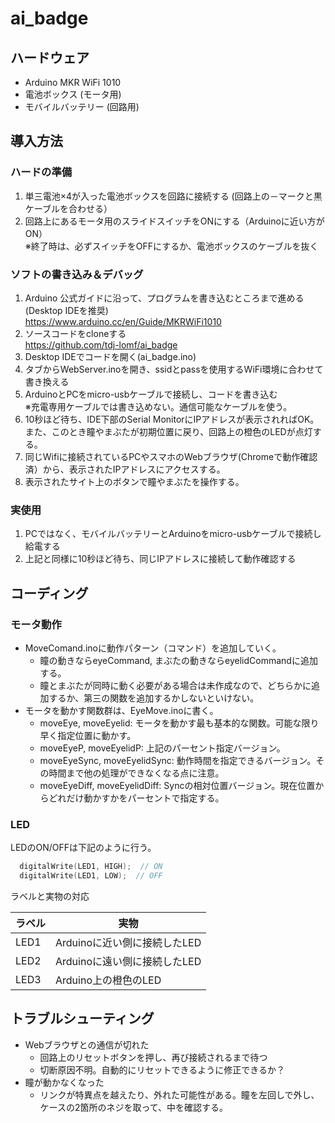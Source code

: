 # ai_badge
## ハードウェア
- Arduino MKR WiFi 1010
- 電池ボックス (モータ用)
- モバイルバッテリー (回路用)

## 導入方法
### ハードの準備
1. 単三電池×4が入った電池ボックスを回路に接続する (回路上の－マークと黒ケーブルを合わせる）
2. 回路上にあるモータ用のスライドスイッチをONにする（Arduinoに近い方がON）  
    ※終了時は、必ずスイッチをOFFにするか、電池ボックスのケーブルを抜く

### ソフトの書き込み＆デバッグ
1. Arduino 公式ガイドに沿って、プログラムを書き込むところまで進める(Desktop IDEを推奨)  
	https://www.arduino.cc/en/Guide/MKRWiFi1010
2. ソースコードをcloneする  
	https://github.com/tdj-lomf/ai_badge
3. Desktop IDEでコードを開く(ai_badge.ino)
4. タブからWebServer.inoを開き、ssidとpassを使用するWiFi環境に合わせて書き換える
5. ArduinoとPCをmicro-usbケーブルで接続し、コードを書き込む  
	※充電専用ケーブルでは書き込めない。通信可能なケーブルを使う。
6. 10秒ほど待ち、IDE下部のSerial MonitorにIPアドレスが表示されればOK。また、このとき瞳やまぶたが初期位置に戻り、回路上の橙色のLEDが点灯する。
7. 同じWifiに接続されているPCやスマホのWebブラウザ(Chromeで動作確認済）から、表示されたIPアドレスにアクセスする。
8. 表示されたサイト上のボタンで瞳やまぶたを操作する。

### 実使用
1. PCではなく、モバイルバッテリーとArduinoをmicro-usbケーブルで接続し給電する
2. 上記と同様に10秒ほど待ち、同じIPアドレスに接続して動作確認する

## コーディング

### モータ動作
- MoveComand.inoに動作パターン（コマンド）を追加していく。
    - 瞳の動きならeyeCommand, まぶたの動きならeyelidCommandに追加する。
    - 瞳とまぶたが同時に動く必要がある場合は未作成なので、どちらかに追加するか、第三の関数を追加するかしないといけない。
- モータを動かす関数群は、EyeMove.inoに書く。
    - moveEye, moveEyelid: モータを動かす最も基本的な関数。可能な限り早く指定位置に動かす。
    - moveEyeP, moveEyelidP: 上記のパーセント指定バージョン。
    - moveEyeSync, moveEyelidSync: 動作時間を指定できるバージョン。その時間まで他の処理ができなくなる点に注意。
    - moveEyeDiff, moveEyelidDiff: Syncの相対位置バージョン。現在位置からどれだけ動かすかをパーセントで指定する。

### LED
LEDのON/OFFは下記のように行う。
```c++
  digitalWrite(LED1, HIGH);  // ON
  digitalWrite(LED1, LOW);  // OFF
```

ラベルと実物の対応  

| ラベル | 実物 |
| ---- | ---- |
| LED1 | Arduinoに近い側に接続したLED |
| LED2 | Arduinoに遠い側に接続したLED |
| LED3 | Arduino上の橙色のLED |
    
## トラブルシューティング
- Webブラウザとの通信が切れた
  - 回路上のリセットボタンを押し、再び接続されるまで待つ
  - 切断原因不明。自動的にリセットできるように修正できるか？
- 瞳が動かなくなった
  - リンクが特異点を越えたり、外れた可能性がある。瞳を左回しで外し、ケースの2箇所のネジを取って、中を確認する。